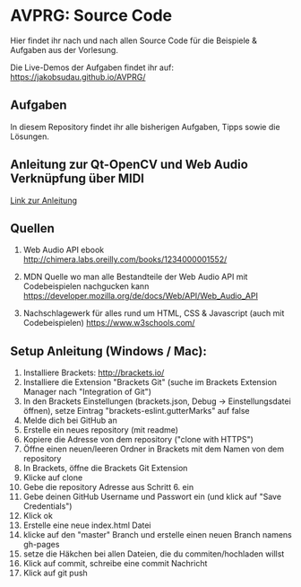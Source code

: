 # AVPRG: Source Code

Hier findet ihr nach und nach allen Source Code für die Beispiele & Aufgaben aus der Vorlesung.

Die Live-Demos der Aufgaben findet ihr auf: https://jakobsudau.github.io/AVPRG/

## Aufgaben

In diesem Repository findet ihr alle bisherigen Aufgaben, Tipps sowie die Lösungen.

## Anleitung zur Qt-OpenCV und Web Audio Verknüpfung über MIDI
[Link zur Anleitung](https://github.com/jakobsudau/AVPRG/blob/gh-pages/OpenCV-WebAudio-Connection.md)

## Quellen
1. Web Audio API ebook 
  http://chimera.labs.oreilly.com/books/1234000001552/
  
2. MDN Quelle wo man alle Bestandteile der Web Audio API mit Codebeispielen nachgucken kann
  https://developer.mozilla.org/de/docs/Web/API/Web_Audio_API
  
3. Nachschlagewerk für alles rund um HTML, CSS & Javascript (auch mit Codebeispielen)
  https://www.w3schools.com/


## Setup Anleitung (Windows / Mac):

1. Installiere Brackets: http://brackets.io/
2. Installiere die Extension "Brackets Git" (suche im Brackets Extension Manager nach "Integration of Git")
3. In den Brackets Einstellungen (brackets.json, Debug -> Einstellungsdatei öffnen), setze Eintrag "brackets-eslint.gutterMarks" auf false
4. Melde dich bei GitHub an
5. Erstelle ein neues repository (mit readme)
6. Kopiere die Adresse von dem repository ("clone with HTTPS")
7. Öffne einen neuen/leeren Ordner in Brackets mit dem Namen von dem repository
8. In Brackets, öffne die Brackets Git Extension
9. Klicke auf clone
10. Gebe die repository Adresse aus Schritt 6. ein
11. Gebe deinen GitHub Username und Passwort ein (und klick auf "Save Credentials")
12. Klick ok
13. Erstelle eine neue index.html Datei
14. klicke auf den "master" Branch und erstelle einen neuen Branch namens gh-pages
15. setze die Häkchen bei allen Dateien, die du commiten/hochladen willst
16. Klick auf commit, schreibe eine commit Nachricht
17. Klick auf git push
